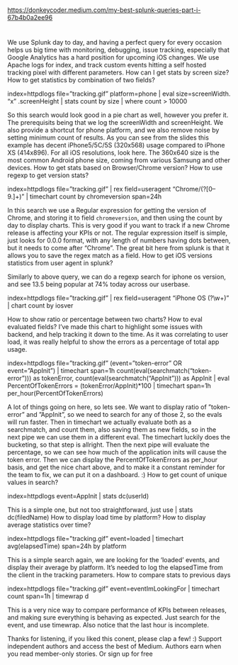 
##
#
https://donkeycoder.medium.com/my-best-splunk-queries-part-i-67b4b0a2ee96
#
##


We use Splunk day to day, and having a perfect query for every occasion helps us big time with monitoring, debugging, issue tracking, especially that Google Analytics has a hard position for upcoming iOS changes. We use Apache logs for index, and track custom events hitting a self hosted tracking pixel with different parameters.
How can I get stats by screen size? How to get statistics by combination of two fields?

index=httpdlogs file=”tracking.gif” platform=phone | eval size=screenWidth. “x” .screenHeight | stats count by size | where count > 10000

So this search would look good in a pie chart as well, however you prefer it. The prerequisits being that we log the screenWidth and screenHeight. We also provide a shortcut for phone platform, and we also remove noise by setting minimum count of results. As you can see from the slides this example has decent iPhone5/5C/5S (320x568) usage compared to iPhone XS (414x896). For all iOS resolutions, look here. The 360x640 size is the most common Android phone size, coming from various Samsung and other devices.
How to get stats based on Browser/Chrome version? How to use regexp to get version stats?

index=httpdlogs file=”tracking.gif” | rex field=useragent “Chrome/(?<chromeversion>[0–9.]+)” | timechart count by chromeversion span=24h

In this search we use a Regular expression for getting the version of Chrome, and storing it to field `chromeversion`, and then using the count by day to display charts. This is very good if you want to track if a new Chrome release is affecting your KPIs or not. The regular expression itself is simple, just looks for 0.0.0 format, with any length of numbers having dots between, but it needs to come after “Chrome”. The great bit here from splunk is that it allows you to save the regex match as a field.
How to get iOS versions statistics from user agent in splunk?

Similarly to above query, we can do a regexp search for iphone os version, and see 13.5 being popular at 74% today across our userbase.

index=httpdlogs file=”tracking.gif” | rex field=useragent “iPhone OS (?<iosver>\w+)” | chart count by iosver

How to show ratio or percentage between two charts? How to eval evaluated fields?
I’ve made this chart to highlight some issues with backend, and help tracking it down to the time. As it was correlating to user load, it was really helpful to show the errors as a percentage of total app usage.

index=httpdlogs file=”tracking.gif” (event=”token-error” OR event=”AppInit”) 
| timechart span=1h count(eval(searchmatch(“token-error”))) as tokenError, count(eval(searchmatch(“AppInit”))) as AppInit 
| eval PercentOfTokenErrors = (tokenError/AppInit)*100 
| timechart span=1h per_hour(PercentOfTokenErrors)

A lot of things going on here, so lets see. We want to display ratio of ”token-error” and ”AppInit”, so we need to search for any of those 2, so the evals will run faster. Then in timechart we actually evaluate both as a searchmatch, and count them, also saving them as new fields, so in the next pipe we can use them in a different eval. The timechart luckily does the bucketing, so that step is allright. Then the next pipe will evaluate the percentage, so we can see how much of the application inits will cause the token error. Then we can display the PercentOfTokenErrors as per_hour basis, and get the nice chart above, and to make it a constant reminder for the team to fix, we can put it on a dashboard. :)
How to get count of unique values in search?

index=httpdlogs event=AppInit | stats dc(userId)

This is a simple one, but not too straightforward, just use | stats dc(filedName)
How to display load time by platform? How to display average statistics over time?

index=httpdlogs file="tracking.gif” event=loaded | timechart avg(elapsedTime) span=24h by platform

This is a simple search again, we are looking for the ‘loaded’ events, and display their average by platform. It’s needed to log the elapsedTime from the client in the tracking parameters.
How to compare stats to previous days

index=httpdlogs file="tracking.gif” event=eventImLookingFor | timechart count span=1h | timewrap d

This is a very nice way to compare performance of KPIs between releases, and making sure everything is behaving as expected. Just search for the event, and use timewrap. Also notice that the last hour is incomplete.

Thanks for listening, if you liked this conent, please clap a few! :)
Support independent authors and access the best of Medium.
Authors earn when you read member-only stories.
Or sign up for free
